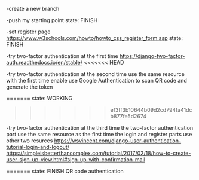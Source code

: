 -create a new branch 

-push my starting point
state: FINISH

-set register page
https://www.w3schools.com/howto/howto_css_register_form.asp
state: FINISH

-try two-factor authentication at the first time
https://django-two-factor-auth.readthedocs.io/en/stable/
<<<<<<< HEAD

-try two-factor authentication at the second time
 use the same resource with the first time
 enable use Google Authentication to scan QR code and generate the token 
 
=======
state: WORKING 
>>>>>>> ef3ff3b10644b09d2cd794fa41dcb877fe5d2674


-try two-factor authentication at the third time
 the two-factor authentication part use the same resource as the first time
 the login and register parts use other two resurces
https://wsvincent.com/django-user-authentication-tutorial-login-and-logout/
https://simpleisbetterthancomplex.com/tutorial/2017/02/18/how-to-create-user-sign-up-view.html#sign-up-with-confirmation-mail

=======
state: FINISH QR code authentication
